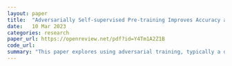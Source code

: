 ```yaml
---
layout: paper
title:  "Adversarially Self-supervised Pre-training Improves Accuracy and Robustness"
date:   10 Mar 2023
categories: research
paper_url: https://openreview.net/pdf?id=Y4Tm1A2Z1B
code_url: 
summary: "This paper explores using adversarial training, typically a defense against adversarial shifts, to enhance visual representation pre-training for transfer across tasks and distribution shifts, integrating it with self-supervised methods like BYOL, MAE, and RotNet. It finds that adversarial self-supervision improves fine-tuning accuracy both within and outside distributions, outperforming standard methods even without adversarial fine-tuning. Optimal performance requires method-specific perturbation radii and preserving early layer parameters during fine-tuning. While no single method excels in all scenarios, adversarial MAE performs best for in-distribution tasks, and adversarial BYOL is superior for out-of-distribution tasks."
---
```


